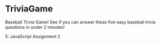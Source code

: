 # TriviaGame

Baseball Trivia Game! See if you can answer these five easy baseball trivia questions in under 2 minutes!

5: JavaScript Assignment 2
